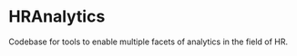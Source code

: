 HRAnalytics
===========

Codebase for tools to enable multiple facets of analytics in the field of HR.
